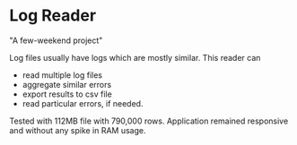 # Log Reader
"A few-weekend project"

Log files usually have logs which are mostly similar. This reader can
 - read multiple log files
 - aggregate similar errors
 - export results to csv file
 - read particular errors, if needed.


Tested with 112MB file with 790,000 rows.
Application remained responsive and without any spike in RAM usage.

